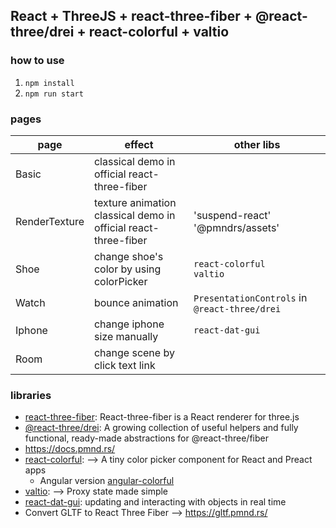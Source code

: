 ## React + ThreeJS + react-three-fiber + @react-three/drei + react-colorful + valtio

### how to use

1. `npm install`
2. `npm run start`

### pages

|page| effect|other libs|
|---|---|---|
|Basic|classical demo in official react-three-fiber||
|RenderTexture|texture animation<br>classical demo in official react-three-fiber|'suspend-react'<br>'@pmndrs/assets'|
|Shoe|change shoe's color by using colorPicker|`react-colorful`<br>`valtio`|
|Watch|bounce animation| `PresentationControls` in `@react-three/drei`|
|Iphone|change iphone size manually|`react-dat-gui`|
|Room|change scene by click text link||

### libraries

- [react-three-fiber](https://docs.pmnd.rs/react-three-fiber/getting-started/introduction): React-three-fiber is a React renderer for three.js
- [@react-three/drei](https://github.com/pmndrs/drei): A growing collection of useful helpers and fully functional, ready-made abstractions for @react-three/fiber
- https://docs.pmnd.rs/
- [react-colorful](https://omgovich.github.io/react-colorful/): --> A tiny color picker component for React and Preact apps
  - Angular version [angular-colorful](https://github.com/ngx-eco/angular-colorful)
- [valtio](https://valtio.pmnd.rs/):  --> Proxy state made simple
- [react-dat-gui](https://classic.yarnpkg.com/en/package/react-dat-gui): updating and interacting with objects in real time
- Convert GLTF to React Three Fiber  -->  https://gltf.pmnd.rs/

